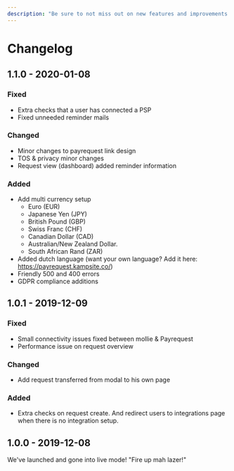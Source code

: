 ```yaml
---
description: "Be sure to not miss out on new features and improvements! \U0001F680"
---
```


# Changelog

## 1.1.0 - 2020-01-08

### Fixed

* Extra checks that a user has connected a PSP
* Fixed unneeded reminder mails 

### Changed

* Minor changes to payrequest link design
* TOS & privacy minor changes
* Request view (dashboard) added reminder information

### Added

* Add multi currency setup
  - Euro (EUR)
  - Japanese Yen (JPY)
  - British Pound (GBP)
  - Swiss Franc (CHF)
  - Canadian Dollar (CAD)
  - Australian/New Zealand Dollar.
  - South African Rand (ZAR)
* Added dutch language (want your own language? Add it here: https://payrequest.kampsite.co/)
* Friendly 500 and 400 errors
* GDPR compliance additions

## 1.0.1 - 2019-12-09

### Fixed

* Small connectivity issues fixed between mollie & Payrequest
* Performance issue on request overview

### Changed

* Add request transferred from modal to his own page

### Added

*  Extra checks on request create. And redirect users to integrations page when there is no integration setup.

## 1.0.0 - 2019-12-08

We've launched and gone into live mode! "Fire up mah lazer!"

